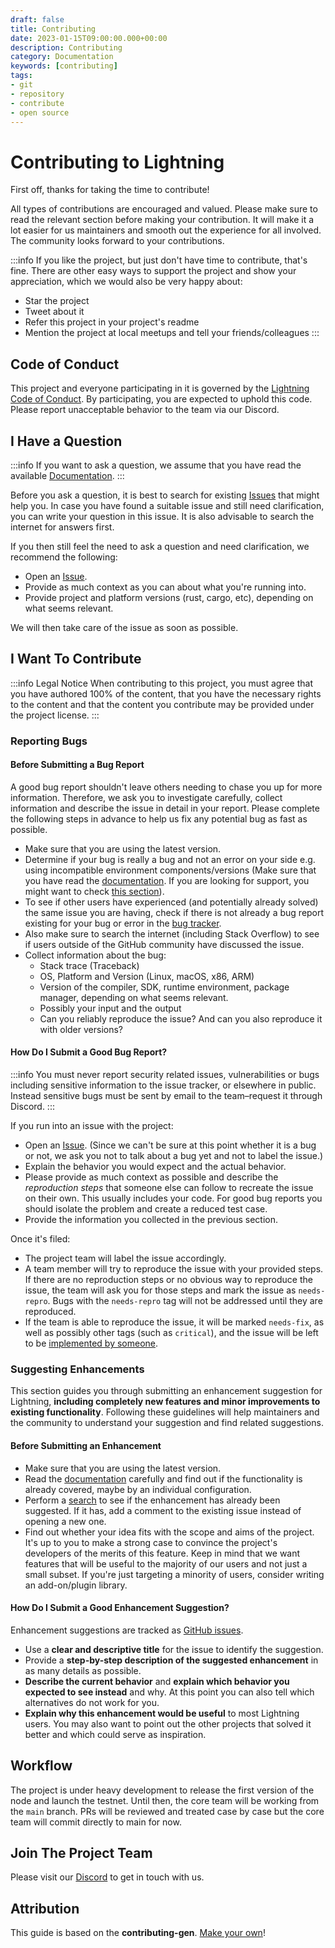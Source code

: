 ```yaml
---
draft: false
title: Contributing
date: 2023-01-15T09:00:00.000+00:00
description: Contributing
category: Documentation
keywords: [contributing]
tags:
- git
- repository
- contribute
- open source
---
```


# Contributing to Lightning

First off, thanks for taking the time to contribute!

All types of contributions are encouraged and valued. Please make sure to read the relevant section before making your contribution. It will make it a lot easier for us maintainers and smooth out the experience for all involved. The community looks forward to your contributions.

:::info
If you like the project, but just don't have time to contribute, that's fine. There are other easy ways to support the project and show your appreciation, which we would also be very happy about:
- Star the project
- Tweet about it
- Refer this project in your project's readme
- Mention the project at local meetups and tell your friends/colleagues
:::

## Code of Conduct

This project and everyone participating in it is governed by the
[Lightning Code of Conduct](https://github.com/fleek-network/lightning/blob/master/CODE_OF_CONDUCT.md).
By participating, you are expected to uphold this code. Please report unacceptable behavior to the team via our Discord.


## I Have a Question

:::info
If you want to ask a question, we assume that you have read the available [Documentation](https://docs.fleek.network).
:::

Before you ask a question, it is best to search for existing [Issues](https://github.com/fleek-network/lightning/issues) that might help you. In case you have found a suitable issue and still need clarification, you can write your question in this issue. It is also advisable to search the internet for answers first.

If you then still feel the need to ask a question and need clarification, we recommend the following:

- Open an [Issue](https://github.com/fleek-network/lightning/issues/new).
- Provide as much context as you can about what you're running into.
- Provide project and platform versions (rust, cargo, etc), depending on what seems relevant.

We will then take care of the issue as soon as possible.

## I Want To Contribute

:::info Legal Notice
When contributing to this project, you must agree that you have authored 100% of the content, that you have the necessary rights to the content and that the content you contribute may be provided under the project license.
:::

### Reporting Bugs

#### Before Submitting a Bug Report

A good bug report shouldn't leave others needing to chase you up for more information. Therefore, we ask you to investigate carefully, collect information and describe the issue in detail in your report. Please complete the following steps in advance to help us fix any potential bug as fast as possible.

- Make sure that you are using the latest version.
- Determine if your bug is really a bug and not an error on your side e.g. using incompatible environment components/versions (Make sure that you have read the [documentation](https://docs.fleek.network). If you are looking for support, you might want to check [this section](#i-have-a-question)).
- To see if other users have experienced (and potentially already solved) the same issue you are having, check if there is not already a bug report existing for your bug or error in the [bug tracker](https://github.com/fleek-network/lightning/issues?q=label%3Abug).
- Also make sure to search the internet (including Stack Overflow) to see if users outside of the GitHub community have discussed the issue.
- Collect information about the bug:
  - Stack trace (Traceback)
  - OS, Platform and Version (Linux, macOS, x86, ARM)
  - Version of the compiler, SDK, runtime environment, package manager, depending on what seems relevant.
  - Possibly your input and the output
  - Can you reliably reproduce the issue? And can you also reproduce it with older versions?

#### How Do I Submit a Good Bug Report?

:::info
You must never report security related issues, vulnerabilities or bugs including sensitive information to the issue tracker, or elsewhere in public. Instead sensitive bugs must be sent by email to the team–request it through Discord.
:::

If you run into an issue with the project:

- Open an [Issue](https://github.com/fleek-network/lightning/issues/new). (Since we can't be sure at this point whether it is a bug or not, we ask you not to talk about a bug yet and not to label the issue.)
- Explain the behavior you would expect and the actual behavior.
- Please provide as much context as possible and describe the *reproduction steps* that someone else can follow to recreate the issue on their own. This usually includes your code. For good bug reports you should isolate the problem and create a reduced test case.
- Provide the information you collected in the previous section.

Once it's filed:

- The project team will label the issue accordingly.
- A team member will try to reproduce the issue with your provided steps. If there are no reproduction steps or no obvious way to reproduce the issue, the team will ask you for those steps and mark the issue as `needs-repro`. Bugs with the `needs-repro` tag will not be addressed until they are reproduced.
- If the team is able to reproduce the issue, it will be marked `needs-fix`, as well as possibly other tags (such as `critical`), and the issue will be left to be [implemented by someone](#your-first-code-contribution).

### Suggesting Enhancements

This section guides you through submitting an enhancement suggestion for Lightning, **including completely new features and minor improvements to existing functionality**. Following these guidelines will help maintainers and the community to understand your suggestion and find related suggestions.

#### Before Submitting an Enhancement

- Make sure that you are using the latest version.
- Read the [documentation](https://docs.fleek.network) carefully and find out if the functionality is already covered, maybe by an individual configuration.
- Perform a [search](https://github.com/fleek-network/lightning/issues) to see if the enhancement has already been suggested. If it has, add a comment to the existing issue instead of opening a new one.
- Find out whether your idea fits with the scope and aims of the project. It's up to you to make a strong case to convince the project's developers of the merits of this feature. Keep in mind that we want features that will be useful to the majority of our users and not just a small subset. If you're just targeting a minority of users, consider writing an add-on/plugin library.

#### How Do I Submit a Good Enhancement Suggestion?

Enhancement suggestions are tracked as [GitHub issues](https://github.com/fleek-network/lightning/issues).

- Use a **clear and descriptive title** for the issue to identify the suggestion.
- Provide a **step-by-step description of the suggested enhancement** in as many details as possible.
- **Describe the current behavior** and **explain which behavior you expected to see instead** and why. At this point you can also tell which alternatives do not work for you.
- **Explain why this enhancement would be useful** to most Lightning users. You may also want to point out the other projects that solved it better and which could serve as inspiration.

## Workflow
The project is under heavy development to release the first version of the node and launch the testnet.  Until then, the core team will be working from the `main` branch.  PRs will be reviewed and treated case by case but the core team will commit directly to main for now. 


## Join The Project Team
Please visit our [Discord](https://discord.gg/fleekxyz) to get in touch with us.

## Attribution
This guide is based on the **contributing-gen**. [Make your own](https://github.com/bttger/contributing-gen)!
